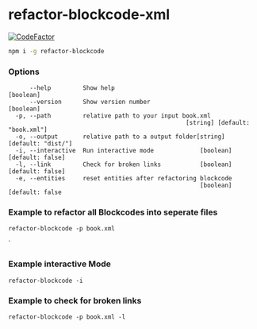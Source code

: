 # refactor-blockcode-xml

[![CodeFactor](https://www.codefactor.io/repository/github/cosnavel/refactor-blockcode-xml/badge?s=5c835d7d70603985a6d49f59b01cd17489123d14)](https://www.codefactor.io/repository/github/cosnavel/refactor-blockcode-xml)

```bash
npm i -g refactor-blockcode
```

### Options

```
      --help         Show help                                         [boolean]
      --version      Show version number                               [boolean]
  -p, --path         relative path to your input book.xml
                                                  [string] [default: "book.xml"]
  -o, --output       relative path to a output folder[string] [default: "dist/"]
  -i, --interactive  Run interactive mode             [boolean] [default: false]
  -l, --link         Check for broken links           [boolean] [default: false]
  -e, --entities     reset entities after refactoring blockcode
                                                      [boolean] [default: false
```

### Example to refactor all Blockcodes into seperate files

```
refactor-blockcode -p book.xml
```

`

### Example interactive Mode

```
refactor-blockcode -i
```

### Example to check for broken links

```
refactor-blockcode -p book.xml -l
```
